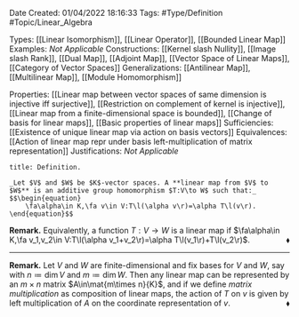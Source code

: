 <div class="topSpace"></div>

Date Created: 01/04/2022 18:16:33
Tags: #Type/Definition #Topic/Linear_Algebra

Types: [[Linear Isomorphism]], [[Linear Operator]], [[Bounded Linear Map]]
Examples: _Not Applicable_
Constructions: [[Kernel slash Nullity]], [[Image slash Rank]], [[Dual Map]], [[Adjoint Map]], [[Vector Space of Linear Maps]], [[Category of Vector Spaces]]
Generalizations: [[Antilinear Map]], [[Multilinear Map]], [[Module Homomorphism]]

Properties: [[Linear map between vector spaces of same dimension is injective iff surjective]], [[Restriction on complement of kernel is injective]], [[Linear map from a finite-dimensional space is bounded]], [[Change of basis for linear maps]], [[Basic properties of linear maps]]
Sufficiencies: [[Existence of unique linear map via action on basis vectors]]
Equivalences: [[Action of linear map repr under basis left-multiplication of matrix representation]]
Justifications: _Not Applicable_

``` ad-Definition
title: Definition.

_Let $V$ and $W$ be $K$-vector spaces. A **linear map from $V$ to $W$** is an additive group homomorphism $T:V\to W$ such that:_
$$\begin{equation}
    \fa\alpha\in K,\fa v\in V:T\l(\alpha v\r)=\alpha T\l(v\r).
\end{equation}$$

```

**Remark.** Equivalently, a function $T:V\to W$ is a linear map if $\fa\alpha\in K,\fa v_1,v_2\in V:T\l(\alpha v_1+v_2\r)=\alpha T\l(v_1\r)+T\l(v_2\r)$.<span style="float:right;">$\blacklozenge$</span>

---

**Remark.** Let $V$ and $W$ are finite-dimensional and fix bases for $V$ and $W$, say with $n\coloneqq\dim V$ and $m\coloneqq\dim W$. Then any linear map can be represented by an $m\times n$ matrix $A\in\mat{m\times n}{K}$, and if we define _matrix multiplication_ as composition of linear maps, the action of $T$ on $v$ is given by left multiplication of $A$ on the coordinate representation of $v$.<span style="float:right;">$\blacklozenge$</span>
